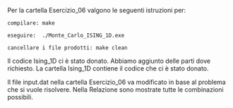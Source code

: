 Per la cartella Esercizio_06 valgono le seguenti istruzioni per:

	compilare: make

	eseguire:  ./Monte_Carlo_ISING_1D.exe

	cancellare i file prodotti: make clean
	

Il codice Ising_1D ci è stato donato. Abbiamo aggiunto delle parti dove richiesto. 
La cartella Ising_1D contiene il codice che ci è stato donato.


Il file input.dat nella cartella Esercizio_06 va modificato in base al problema che 
si vuole risolvere. Nella Relazione sono mostrate tutte le combinazioni possibili.


